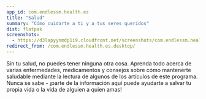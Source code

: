 ```yaml
---
app_id: com.endlessm.health.es
title: "Salud"
summary: "Cómo cuidarte a ti y a tus seres queridos"
dist: flatpak
screenshots:
  - https://d3lapyynmdp1i9.cloudfront.net/screenshots/com.endlessm.health.es/C/com.endlessm.health.es-screenshot1.jpg
redirect_from: /com.endlessm.health.es.desktop/
---
```


<p>Sin tu salud, no puedes tener ninguna otra cosa. Aprenda todo acerca de varias enfermedades, medicamentos y consejos sobre cómo mantenerte saludable mediante la lectura de algunos de los artículos de este programa. Nunca se sabe - ¡parte de la información aquí puede ayudarte a salvar tu propia vida o la vida de alguien a quien amas!</p>